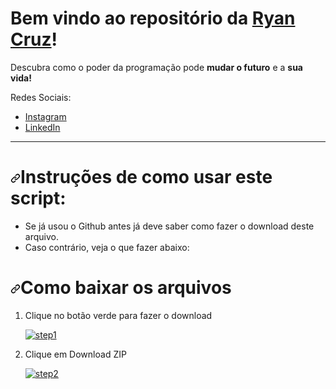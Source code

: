 <h1>Bem vindo ao repositório da <a href="https://www.instagram.com/_ryancruzzz/">Ryan Cruz</a>!</h1>
<p dir="auto">Descubra como o poder da programação pode <strong>mudar o futuro</strong> e a <strong>sua vida!</strong></p>
<p dir="auto">Redes Sociais:</p>
<ul dir="auto">
<li><a href="https://www.instagram.com/_ryancruzzz/">Instagram</a></li>
<li><a href="https://www.linkedin.com/in/ryan-cruz-010398264/">LinkedIn</a></li>
</ul>
<hr>
<h1 tabindex="-1" dir="auto"><a id="user-content-instruções-de-como-usar-este-script" class="anchor" aria-hidden="true" href="#instruções-de-como-usar-este-script"><svg class="octicon octicon-link" viewBox="0 0 16 16" version="1.1" width="16" height="16" aria-hidden="true"><path d="m7.775 3.275 1.25-1.25a3.5 3.5 0 1 1 4.95 4.95l-2.5 2.5a3.5 3.5 0 0 1-4.95 0 .751.751 0 0 1 .018-1.042.751.751 0 0 1 1.042-.018 1.998 1.998 0 0 0 2.83 0l2.5-2.5a2.002 2.002 0 0 0-2.83-2.83l-1.25 1.25a.751.751 0 0 1-1.042-.018.751.751 0 0 1-.018-1.042Zm-4.69 9.64a1.998 1.998 0 0 0 2.83 0l1.25-1.25a.751.751 0 0 1 1.042.018.751.751 0 0 1 .018 1.042l-1.25 1.25a3.5 3.5 0 1 1-4.95-4.95l2.5-2.5a3.5 3.5 0 0 1 4.95 0 .751.751 0 0 1-.018 1.042.751.751 0 0 1-1.042.018 1.998 1.998 0 0 0-2.83 0l-2.5 2.5a1.998 1.998 0 0 0 0 2.83Z"></path></svg></a>Instruções de como usar este script:</h1>
<ul dir="auto">
<li>Se já usou o Github antes já deve saber como fazer o download deste arquivo.</li>
<li>Caso contrário, veja o que fazer abaixo:</li>
</ul>
<h1 tabindex="-1" dir="auto"><a id="user-content-como-baixar-os-arquivos" class="anchor" aria-hidden="true" href="#como-baixar-os-arquivos"><svg class="octicon octicon-link" viewBox="0 0 16 16" version="1.1" width="16" height="16" aria-hidden="true"><path d="m7.775 3.275 1.25-1.25a3.5 3.5 0 1 1 4.95 4.95l-2.5 2.5a3.5 3.5 0 0 1-4.95 0 .751.751 0 0 1 .018-1.042.751.751 0 0 1 1.042-.018 1.998 1.998 0 0 0 2.83 0l2.5-2.5a2.002 2.002 0 0 0-2.83-2.83l-1.25 1.25a.751.751 0 0 1-1.042-.018.751.751 0 0 1-.018-1.042Zm-4.69 9.64a1.998 1.998 0 0 0 2.83 0l1.25-1.25a.751.751 0 0 1 1.042.018.751.751 0 0 1 .018 1.042l-1.25 1.25a3.5 3.5 0 1 1-4.95-4.95l2.5-2.5a3.5 3.5 0 0 1 4.95 0 .751.751 0 0 1-.018 1.042.751.751 0 0 1-1.042.018 1.998 1.998 0 0 0-2.83 0l-2.5 2.5a1.998 1.998 0 0 0 0 2.83Z"></path></svg></a>Como baixar os arquivos</h1>
<ol dir="auto">
<li>
<p dir="auto">Clique no botão verde para fazer o download</p>
<p dir="auto"><a target="_blank" rel="noopener noreferrer" href="/devaprender/bot_whatsapp_envio_mensagens/blob/master/images/step1.png"><img src="/devaprender/bot_whatsapp_envio_mensagens/raw/master/images/step1.png" alt="step1" style="max-width: 100%;"></a></p>
</li>
<li>
<p dir="auto">Clique em Download ZIP</p>
<p dir="auto"><a target="_blank" rel="noopener noreferrer" href="/devaprender/bot_whatsapp_envio_mensagens/blob/master/images/step2.png"><img src="/devaprender/bot_whatsapp_envio_mensagens/raw/master/images/step2.png" alt="step2" style="max-width: 100%;"></a></p>
</li>
</ol>
